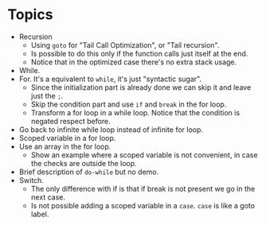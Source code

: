 # Topics

* Recursion
  * Using `goto` for "Tail Call Optimization", or "Tail recursion".
  * Is possible to do this only if the function calls just itself at the end.
  * Notice that in the optimized case there's no extra stack usage.
* While.
* For. It's a equivalent to `while`, it's just "syntactic sugar".
  * Since the initialization part is already done we can skip it and leave just the `;`.
  * Skip the condition part and use `if` and `break` in the for loop.
  * Transform a for loop in a while loop. Notice that the condition is negated respect before.
* Go back to infinite while loop instead of infinite for loop.
* Scoped variable in a for loop.
* Use an array in the for loop.
  * Show an example where a scoped variable is not convenient, in case the checks are outside the loop.
* Brief description of `do-while` but no demo.
* Switch.
  * The only difference with if is that if break is not present we go in the next case.
  * Is not possible adding a scoped variable in a `case`. `case` is like a goto label.

